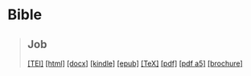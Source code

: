 # Bible

> ## Job
>  <a title="Source XML/TEI" class="mime48 tei" href="https://hurlus.github.io/tei/bible_job.xml">[TEI]</a>  <a title="HTML une page" class="mime48 html" href="https://hurlus.github.io/bible_job/bible_job.html">[html]</a>  <a title="Bureautique (LibreOffice, MS.Word)" class="mime48 docx" href="https://hurlus.github.io/bible_job/bible_job.docx">[docx]</a>  <a title="Amazon.kindle" class="mime48 mobi" href="https://hurlus.github.io/bible_job/bible_job.mobi">[kindle]</a>  <a title="EPUB, pour liseuses et téléphones" class="mime48 epub" href="https://hurlus.github.io/bible_job/bible_job.epub">[epub]</a>  <a title="LaTeX" class="mime48 tex" href="https://hurlus.github.io/bible_job/bible_job.tex">[TeX]</a>  <a title="PDF à imprimer, A4 2 colonnes" class="mime48 pdf" href="https://hurlus.github.io/bible_job/bible_job.pdf">[pdf]</a>  <a title="PDF à lire, A5 une colonne" class="mime48 a5" href="https://hurlus.github.io/bible_job/bible_job_a5.pdf">[pdf a5]</a>  <a title="Brochure à agrafer, pdf imposé pour imprimante recto/verso" class="mime48 brochure" href="https://hurlus.github.io/bible_job/bible_job_brochure.pdf">[brochure]</a> 
